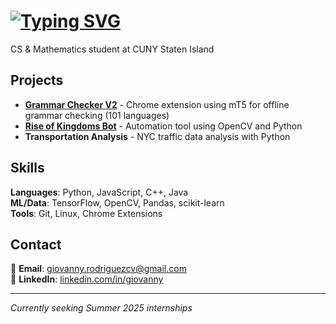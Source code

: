 # <a href="#"><img src="https://readme-typing-svg.herokuapp.com?font=Fira+Code&size=30&duration=3000&pause=1000&color=F70000&background=FFFFFF00&center=true&vCenter=true&multiline=true&width=600&height=100&lines=Hi+👋+I'm+Giovanny;Welcome+to+my+GitHub!" alt="Typing SVG" /></a>

CS & Mathematics student at CUNY Staten Island

## **Projects**

- **[Grammar Checker V2](https://github.com/dreuxx/Grammar-Checker-v2-BY-ML)** - Chrome extension using mT5 for offline grammar checking (101 languages)
- **[Rise of Kingdoms Bot](https://github.com/Dylan-Zheng/Rise-of-Kingdoms-Bot)** - Automation tool using OpenCV and Python
- **Transportation Analysis** - NYC traffic data analysis with Python

## **Skills**

**Languages**: Python, JavaScript, C++, Java  
**ML/Data**: TensorFlow, OpenCV, Pandas, scikit-learn  
**Tools**: Git, Linux, Chrome Extensions

## **Contact**

📧 **Email**: giovanny.rodriguezcv@gmail.com  
💼 **LinkedIn**: [linkedin.com/in/giovanny](https://linkedin.com/in/giovanny)

---
*Currently seeking Summer 2025 internships*

